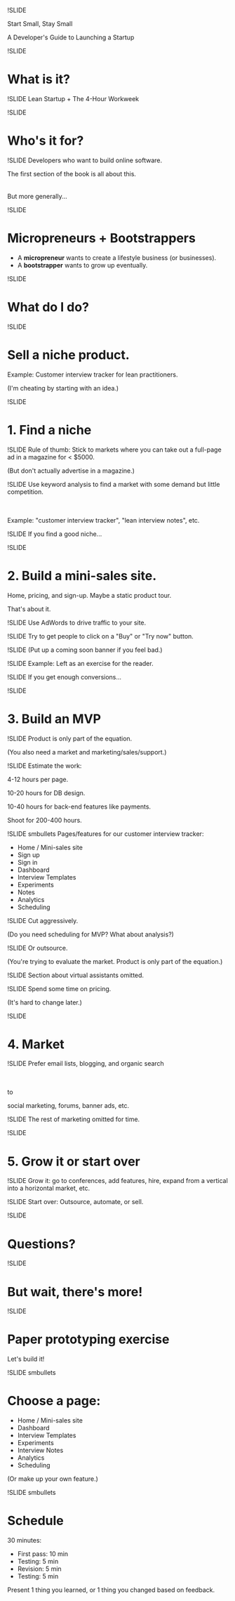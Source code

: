 !SLIDE
<p>
  <span class="footnote">Start Small, Stay Small</span>
</p>
<p>
  <span class="mini footnote">A Developer's Guide to Launching a Startup</span>
</p>

!SLIDE
# What is it?

!SLIDE
Lean Startup + The 4-Hour Workweek

!SLIDE
# Who's it for?

!SLIDE
Developers who want to build online software.
<div class="footnote">The first section of the book is all about this.</div>

<br/>
<br/>
But more generally...

!SLIDE
# Micropreneurs + Bootstrappers
* A **micropreneur** wants to create a lifestyle business (or businesses).
* A **bootstrapper** wants to grow up eventually.

!SLIDE
# What do I do?

!SLIDE
# Sell a niche product.
Example: Customer interview tracker for lean practitioners.
<div class="footnote">(I'm cheating by starting with an idea.)</div>

!SLIDE
# 1. Find a niche

!SLIDE
Rule of thumb: Stick to markets where you can take out a full-page ad in a magazine for < $5000.
<div class="footnote">(But don't actually advertise in a magazine.)</div>

!SLIDE
Use keyword analysis to find a market with some demand but little competition.

<br/>
<br/>
Example: "customer interview tracker", "lean interview notes", etc.

!SLIDE
If you find a good niche...

!SLIDE
# 2. Build a mini-sales site.

Home, pricing, and sign-up. Maybe a static product tour.

That's about it.

!SLIDE
Use AdWords to drive traffic to your site.

!SLIDE
Try to get people to click on a "Buy" or "Try now" button.

!SLIDE
(Put up a coming soon banner if you feel bad.)

!SLIDE
Example: Left as an exercise for the reader.

!SLIDE
If you get enough conversions...

!SLIDE
# 3. Build an MVP

!SLIDE
Product is only part of the equation.

<div class="footnote">(You also need a market and marketing/sales/support.)</div>

!SLIDE
Estimate the work:

4-12 hours per page.

10-20 hours for DB design.

10-40 hours for back-end features like payments.

Shoot for 200-400 hours.

!SLIDE smbullets
Pages/features for our customer interview tracker:

* Home / Mini-sales site
* Sign up
* Sign in
* Dashboard
* Interview Templates
* Experiments
* Notes
* Analytics
* Scheduling

!SLIDE
Cut aggressively.
<div class="footnote">(Do you need scheduling for MVP? What about analysis?)</div>

!SLIDE
Or outsource.

<div class="footnote">(You're trying to evaluate the market. Product is only part of the equation.)</div>

!SLIDE
Section about virtual assistants omitted.

!SLIDE
Spend some time on pricing.

<div class="footnote">(It's hard to change later.)</div>

!SLIDE
# 4. Market

!SLIDE
Prefer email lists, blogging, and organic search

<br/>
<br/>
to

<br/>

social marketing, forums, banner ads, etc.

!SLIDE
The rest of marketing omitted for time.

!SLIDE
# 5. Grow it or start over

!SLIDE
Grow it: go to conferences, add features, hire, expand from a vertical into a horizontal market, etc.

!SLIDE
Start over: Outsource, automate, or sell.

!SLIDE
# Questions?

!SLIDE
# But wait, there's more!

!SLIDE
# Paper prototyping exercise

Let's build it!

!SLIDE smbullets
# Choose a page:

* Home / Mini-sales site
* Dashboard
* Interview Templates
* Experiments
* Interview Notes
* Analytics
* Scheduling

<div class="footnote">(Or make up your own feature.)</div>

!SLIDE smbullets
# Schedule

30 minutes:

* First pass: 10 min
* Testing: 5 min
* Revision: 5 min
* Testing: 5 min

Present 1 thing you learned, or 1 thing you changed based on feedback.